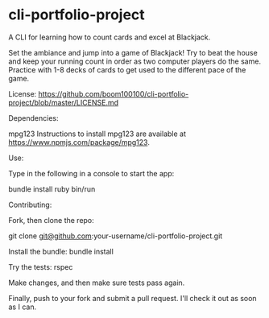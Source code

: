 # cli-portfolio-project

A CLI for learning how to count cards and excel at Blackjack.

Set the ambiance and jump into a game of Blackjack! Try to beat the house and keep your running count in order as two computer players do the same. Practice with 1-8 decks of cards to get used to the different pace of the game.

License:
https://github.com/boom100100/cli-portfolio-project/blob/master/LICENSE.md


Dependencies:

mpg123
Instructions to install mpg123 are available at https://www.npmjs.com/package/mpg123.


Use:

Type in the following in a console to start the app:

bundle install
ruby bin/run


Contributing:

Fork, then clone the repo:

git clone git@github.com:your-username/cli-portfolio-project.git

Install the bundle:
bundle install

Try the tests:
rspec

Make changes, and then make sure tests pass again.

Finally, push to your fork and submit a pull request. I'll check it out as soon as I can.
